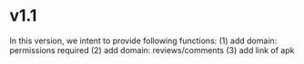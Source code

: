 # v1.1
In this version, we intent to provide following functions:
(1) add domain: permissions required
(2) add domain: reviews/comments
(3) add link of apk
